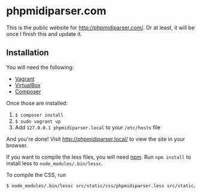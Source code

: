 # phpmidiparser.com
This is the public website for http://phpmidiparser.com/. Or at least,
it will be once I finish this and update it.

## Installation
You will need the following:

- [Vagrant](http://www.vagrantup.com/)
- [VirtualBox](https://www.virtualbox.org/)
- [Composer](https://getcomposer.org/)

Once those are installed:

1. `$ composer install`
2. `$ sudo vagrant up`
3. Add `127.0.0.1 phpmidiparser.local` to your `/etc/hosts` file

And you're done! Visit http://phpmidiparser.local/ to view the site
in your browser.

If you want to compile the less files, you will need
[npm](https://github.com/npm/npm). Run `npm install` to install
less to `node_modules/.bin/lessc`.

To compile the CSS, run

```bash
$ node_modules/.bin/lessc src/static/css/phpmidiparser.less src/static/css/phpmidiparser.css
```
